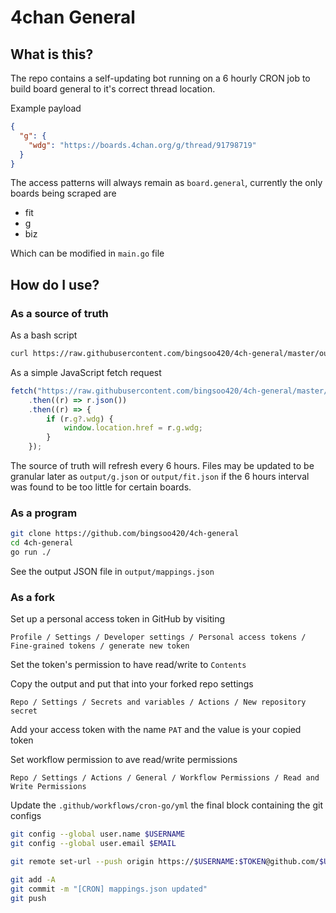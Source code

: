 # 4chan General

## What is this?

The repo contains a self-updating bot running on a 6 hourly CRON job to build
board general to it's correct thread location.

Example payload

```json
{
  "g": {
    "wdg": "https://boards.4chan.org/g/thread/91798719"
  }
}
```

The access patterns will always remain as `board.general`, currently the only
boards being scraped are

- fit
- g
- biz

Which can be modified in `main.go` file

## How do I use?

### As a source of truth
As a bash script

```sh
curl https://raw.githubusercontent.com/bingsoo420/4ch-general/master/output/mappings.json | jq .g.wdg
```

As a simple JavaScript fetch request

```js
fetch("https://raw.githubusercontent.com/bingsoo420/4ch-general/master/output/mappings.json")
    .then((r) => r.json())
    .then((r) => {
        if (r.g?.wdg) {
            window.location.href = r.g.wdg;
        }
    });
```

The source of truth will refresh every 6 hours. Files may be updated to be 
granular later as `output/g.json` or `output/fit.json` if the 6 hours interval
was found to be too little for certain boards.

### As a program

```sh
git clone https://github.com/bingsoo420/4ch-general
cd 4ch-general
go run ./
```

See the output JSON file in `output/mappings.json`

### As a fork

Set up a personal access token in GitHub by visiting 

`Profile / Settings / Developer settings / Personal access tokens / Fine-grained tokens / generate new token`

Set the token's permission to have read/write to `Contents`

Copy the output and put that into your forked repo settings

`Repo / Settings / Secrets and variables / Actions / New repository secret`

Add your access token with the name `PAT` and the value is your copied token

Set workflow permission to ave read/write permissions

`Repo / Settings / Actions / General / Workflow Permissions / Read and Write Permissions`

Update the `.github/workflows/cron-go/yml` the final block containing the git configs

```sh
git config --global user.name $USERNAME
git config --global user.email $EMAIL

git remote set-url --push origin https://$USERNAME:$TOKEN@github.com/$USERNAME/4ch-general

git add -A
git commit -m "[CRON] mappings.json updated"
git push
```

